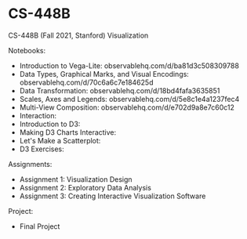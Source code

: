 # CS-448B
CS-448B (Fall 2021, Stanford)
Visualization

Notebooks:
- Introduction to Vega-Lite: observablehq.com/d/ba81d3c508309788
- Data Types, Graphical Marks, and Visual Encodings: observablehq.com/d/70c6a6c7e184625d
- Data Transformation: observablehq.com/d/18bd4fafa3635851
- Scales, Axes and Legends: observablehq.com/d/5e8c1e4a1237fec4
- Multi-View Composition: observablehq.com/d/e702d9a8e7c60c12
- Interaction: 
- Introduction to D3: 
- Making D3 Charts Interactive: 
- Let's Make a Scatterplot: 
- D3 Exercises: 

Assignments:
- Assignment 1: Visualization Design
- Assignment 2: Exploratory Data Analysis
- Assignment 3: Creating Interactive Visualization Software

Project:
- Final Project
